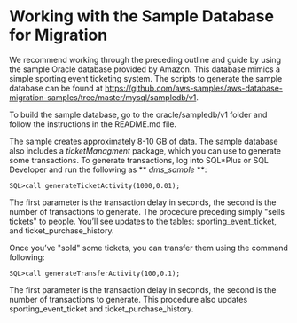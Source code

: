 # Working with the Sample Database for Migration<a name="chap-on-premoracle2aurora.appendix.sampledatabase"></a>

We recommend working through the preceding outline and guide by using the sample Oracle database provided by Amazon\. This database mimics a simple sporting event ticketing system\. The scripts to generate the sample database can be found at [https://github\.com/aws\-samples/aws\-database\-migration\-samples/tree/master/mysql/sampledb/v1](https://github.com/aws-samples/aws-database-migration-samples/tree/master/mysql/sampledb/v1)\.

To build the sample database, go to the oracle/sampledb/v1 folder and follow the instructions in the README\.md file\.

The sample creates approximately 8\-10 GB of data\. The sample database also includes a *ticketManagment* package, which you can use to generate some transactions\. To generate transactions, log into SQL\*Plus or SQL Developer and run the following as ** *dms\_sample* **:

```
SQL>call generateTicketActivity(1000,0.01);
```

The first parameter is the transaction delay in seconds, the second is the number of transactions to generate\. The procedure preceding simply "sells tickets" to people\. You’ll see updates to the tables: sporting\_event\_ticket, and ticket\_purchase\_history\.

Once you’ve "sold" some tickets, you can transfer them using the command following:

```
SQL>call generateTransferActivity(100,0.1);
```

The first parameter is the transaction delay in seconds, the second is the number of transactions to generate\. This procedure also updates sporting\_event\_ticket and ticket\_purchase\_history\.